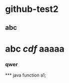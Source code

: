 # github-test2
## abc
# abc ***cdf*** aaaaa
### qwer
*** java
function a1;

[github]:https://github.com/jiwoo420/git-hub-test2/blob/main/akalle.jpg.jpg/



